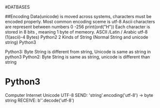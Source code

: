 #DATBASES

##Encoding
Data(unicode) is moved across systems,  characters must be encoded properly. Most common encoding sceme is utf-8
Ascii
characters are represent between numbers 0 -256
print(ord("H"))
Each character is stored in 8 bits , meaning 1 byte of memeory.
ASCII /Latin / Arabic
utf-8 (1(ascii)-4 Bytes)
Python2
2 Kinds of String (Normal String and unicode string)
Python3

Python3: Byte String is different from string, Unicode is same as string in python3
Python2: Byte String is same as string, unicode is different than string

Python3
=======
Computer  Internet
Unicode    UTF-8
SEND: 'string'.encoding('utf-8') -> byte string
RECEIVE: b''.decode('utf-8')
